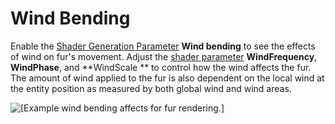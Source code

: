 # Wind Bending<a name="shader-ref-fur-features-bending-wind"></a>

Enable the [Shader Generation Parameter](shader-ref-fur-materialsettings.md) **Wind bending** to see the effects of wind on fur's movement\. Adjust the [shader parameter](shader-ref-fur-materialsettings.md) **WindFrequency**, **WindPhase**, and **WindScale ** to control how the wind affects the fur\. The amount of wind applied to the fur is also dependent on the local wind at the entity position as measured by both global wind and wind areas\.

![\[Example wind bending affects for fur rendering.\]](http://docs.aws.amazon.com/lumberyard/latest/userguide/images/shader-ref-fur-10.gif)